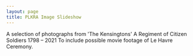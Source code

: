 ```yaml
---
layout: page
title: PLKRA Image Slideshow
---
```


A selection of photographs from 'The Kensingtons' A Regiment of Citizen Soldiers 1798 – 2021
To include possible movie footage of Le Havre Ceremony.

